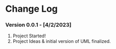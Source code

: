 # Change Log
### Version 0.0.1 - [4/2/2023]
1. Project Started!
2. Project Ideas & initial version of UML finalized.
